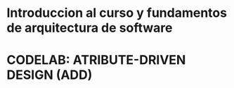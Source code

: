 # Introduccion al curso y fundamentos de arquitectura de software
# CODELAB: ATRIBUTE-DRIVEN DESIGN (ADD)